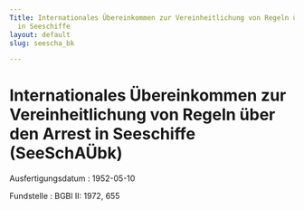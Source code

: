 ```yaml
---
Title: Internationales Übereinkommen zur Vereinheitlichung von Regeln über den Arrest
  in Seeschiffe
layout: default
slug: seescha_bk

---
```


# Internationales Übereinkommen zur Vereinheitlichung von Regeln über den Arrest in Seeschiffe (SeeSchAÜbk)

Ausfertigungsdatum
:   1952-05-10

Fundstelle
:   BGBl II: 1972, 655

